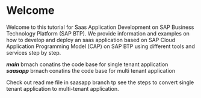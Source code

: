 # Welcome

Welcome to this tutorial for Saas Application Development on SAP Business Technology Platform (SAP BTP). We provide information and examples on how to develop and deploy an saas application based on SAP Cloud Application Programming Model (CAP) on SAP BTP using different tools and services step by step.

_**main**_ brnach conatins the code base for single tenant application    
_**saasapp**_ brnach conatins the code base for multi tenant application    

Check out read me file in saasapp branch tp see the steps to convert single tenant application to multi-tenant application.